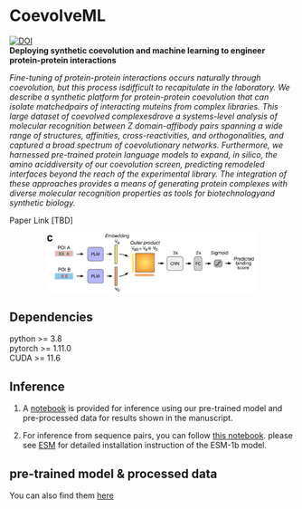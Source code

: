 # CoevolveML
[![DOI](https://zenodo.org/badge/DOI/10.5281/zenodo.8035449.svg)](https://doi.org/10.5281/zenodo.8035449)  
**Deploying synthetic coevolution and machine learning to engineer protein-protein interactions**  

*Fine-tuning of protein-protein interactions occurs naturally through coevolution, but this process isdifficult to recapitulate in the laboratory. We describe a synthetic platform for protein-protein coevolution that can isolate matchedpairs of interacting muteins from complex libraries. This large dataset of coevolved complexesdrove a systems-level analysis of molecular recognition between Z  domain-affibody  pairs  spanning  a  wide  range  of  structures,  affinities,  cross-reactivities,  and orthogonalities,  and  captured  a  broad  spectrum  of  coevolutionary  networks.  Furthermore, we harnessed pre-trained protein language models to expand, in silico, the amino aciddiversity of our coevolution screen, predicting remodeled interfaces beyond the reach of the experimental library. The integration of these approaches provides a means of generating protein complexes with diverse molecular recognition properties as tools for biotechnologyand synthetic biology.*

Paper Link [TBD]



<p align='center'>
<img src="https://github.com/akds/CoevolveML/blob/main/img/Fig.png" width="75%" >
 </p> 


## Dependencies
python  >= 3.8  
pytorch >= 1.11.0  
CUDA >= 11.6  


## Inference
1. A [notebook](https://github.com/akds/CoevolveML/blob/main/examples/Model_Inference.ipynb) is provided for inference using our pre-trained model and pre-processed data for results shown in the manuscript.  

2. For inference from sequence pairs, you can follow [this notebook](https://github.com/akds/CoevolveML/blob/main/examples/Sequence_Inference.ipynb). please see [ESM](https://github.com/facebookresearch/esm) for detailed installation instruction of the ESM-1b model. 

## pre-trained model & processed data
You can also find them [here](https://drive.google.com/drive/folders/1Jgi4gWmv3jszj244YSmhLOv05PZwXXXg?usp=sharing)
